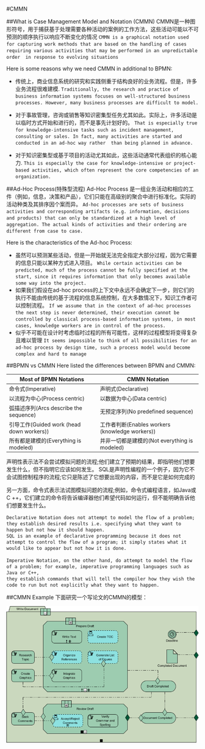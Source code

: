 #CMMN

##What is Case Management Model and Notation (CMMN)
CMMN是一种图形符号，用于捕获基于处理需要各种活动的案例的工作方法，这些活动可能以不可预测的顺序执行以响应不断变化的情况
`CMMN is a graphical notation used for capturing work methods that are based on the handling of cases requiring various activities that may be performed in an unpredictable order 
in response to evolving situations`

Here is some reasons why we need CMMN in additional to BPMN:

- 传统上，商业信息系统的研究和实践侧重于结构良好的业务流程。但是，许多业务流程很难建模.
`Traditionally, the research and practice of business information systems focuses on well-structured business processes. However, many business processes are difficult to model.`

- 对于事故管理，咨询或销售等知识密集型任务尤其如此。实际上，许多活动是以临时方式开始和进行的，而不是事先计划好的。
`That is especially true for knowledge-intensive tasks such as incident management, consulting or sales. In fact, many activities are started and conducted in an ad-hoc way rather 
than being planned in advance.`
- 对于知识密集型或基于项目的活动尤其如此，这些活动通常代表组织的核心能力.
`This is especially the case for knowledge-intensive or project-based activities, which often represent the core competencies of an organization.`

##Ad-Hoc Process(特殊型流程)
Ad-Hoc Process 是一组业务活动和相应的工件（例如，信息，决策和产品），它们只能在高级别的聚合中进行标准化。实际的活动种类及其排序因个案而异。
`Ad-hoc processes are sets of business activities and corresponding artifacts (e.g. information, decisions and products) that can only be standardized at a high level of aggregation.
The actual kinds of activities and their ordering are different from case to case.`

Here is the characteristics of the Ad-hoc Process:

- 虽然可以预测某些活动，但是一开始就无法完全指定大部分过程，因为它需要的信息只能以某种方式进入项目。
`While certain activities can be predicted, much of the process cannot be fully specified at the start, since it requires information that only becomes available some way into the project.`
- 如果我们假设在ad-hoc process的上下文中永远不会确定下一步，则它们的执行不能由传统的基于流程的信息系统控制，在大多数情况下，知识工作者可以控制流程。
`If we assume that in the context of ad-hoc processes the next step is never determined, their execution cannot be controlled by classical process-based information systems, in most cases, knowledge workers are in control of the process.`
- 似乎不可能在设计时考虑临时过程的所有可能性，这样的过程模型将变得复杂且难以管理
`It seems impossible to think of all possibilities for an ad-hoc process by design time, such a process model would become complex and hard to manage`

##BPMN vs CMMN
Here listed the differences between BPMN and CMMN:

|Most of BPMN Notations	|CMMN Notation |
| -------- | -------- |
| 命令式(Imperative) |	声明式(Declarative) |
| 以流程为中心(Process centric) |	以数据为中心(Data centric) |
| 弧描述序列(Arcs describe the sequence) |	无预定序列(No predefined sequence) |
| 引导工作(Guided work (head down workers)) |	工作者判断(Enables workers (knowledge workers)) |
| 所有都是建模的(Everything is modeled) |	并非一切都是建模的(Not everything is modeled)|

声明性表示法不会尝试模拟问题的流程;他们建立了预期的结果，即指明他们想要发生什么，但不指明它应该如何发生。 
SQL是声明性编程的一个例子，因为它不会试图控制程序的流程;它只是陈述了它想要出现的内容，而不是它是如何完成的

另一方面，命令式表示法试图模拟问题的流程;例如，命令式编程语言，如Java或C ++，它们建立的命令将告诉编译器他们希望代码如何运行，但不能明确告诉他们想要发生什么。
```text
Declarative Notation does not attempt to model the flow of a problem; they establish desired results i.e. specifying what they want to happen but not how it should happen.
SQL is an example of declarative programming because it does not attempt to control the flow of a program; it simply states what it would like to appear but not how it is done.

Imperative Notation, on the other hand, do attempt to model the flow of a problem; for example, imperative programming languages such as Java or C++, 
they establish commands that will tell the compiler how they wish the code to run but not explicitly what they want to happen.
```
##CMMN Example
下面研究一个写论文的CMMN的模型：

![write-document-example](../images/write-document-example.png)










